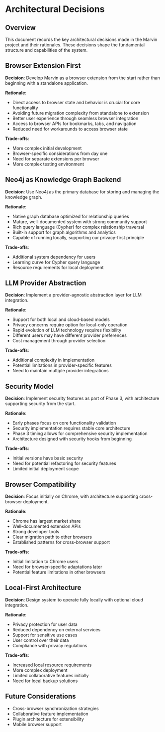 # Architectural Decisions

## Overview
This document records the key architectural decisions made in the Marvin project and their rationales. These decisions shape the fundamental structure and capabilities of the system.

## Browser Extension First
**Decision**: Develop Marvin as a browser extension from the start rather than beginning with a standalone application.

**Rationale**:
- Direct access to browser state and behavior is crucial for core functionality
- Avoiding future migration complexity from standalone to extension
- Better user experience through seamless browser integration
- Access to browser APIs for bookmarks, tabs, and navigation
- Reduced need for workarounds to access browser state

**Trade-offs**:
- More complex initial development
- Browser-specific considerations from day one
- Need for separate extensions per browser
- More complex testing environment

## Neo4j as Knowledge Graph Backend
**Decision**: Use Neo4j as the primary database for storing and managing the knowledge graph.

**Rationale**:
- Native graph database optimized for relationship queries
- Mature, well-documented system with strong community support
- Rich query language (Cypher) for complex relationship traversal
- Built-in support for graph algorithms and analytics
- Capable of running locally, supporting our privacy-first principle

**Trade-offs**:
- Additional system dependency for users
- Learning curve for Cypher query language
- Resource requirements for local deployment

## LLM Provider Abstraction
**Decision**: Implement a provider-agnostic abstraction layer for LLM integration.

**Rationale**:
- Support for both local and cloud-based models
- Privacy concerns require option for local-only operation
- Rapid evolution of LLM technology requires flexibility
- Different users may have different provider preferences
- Cost management through provider selection

**Trade-offs**:
- Additional complexity in implementation
- Potential limitations in provider-specific features
- Need to maintain multiple provider integrations

## Security Model
**Decision**: Implement security features as part of Phase 3, with architecture supporting security from the start.

**Rationale**:
- Early phases focus on core functionality validation
- Security implementation requires stable core architecture
- Phase 3 timing allows for comprehensive security implementation
- Architecture designed with security hooks from beginning

**Trade-offs**:
- Initial versions have basic security
- Need for potential refactoring for security features
- Limited initial deployment scope

## Browser Compatibility
**Decision**: Focus initially on Chrome, with architecture supporting cross-browser deployment.

**Rationale**:
- Chrome has largest market share
- Well-documented extension APIs
- Strong developer tools
- Clear migration path to other browsers
- Established patterns for cross-browser support

**Trade-offs**:
- Initial limitation to Chrome users
- Need for browser-specific adaptations later
- Potential feature limitations in other browsers

## Local-First Architecture
**Decision**: Design system to operate fully locally with optional cloud integration.

**Rationale**:
- Privacy protection for user data
- Reduced dependency on external services
- Support for sensitive use cases
- User control over their data
- Compliance with privacy regulations

**Trade-offs**:
- Increased local resource requirements
- More complex deployment
- Limited collaborative features initially
- Need for local backup solutions

## Future Considerations
- Cross-browser synchronization strategies
- Collaborative feature implementation
- Plugin architecture for extensibility
- Mobile browser support